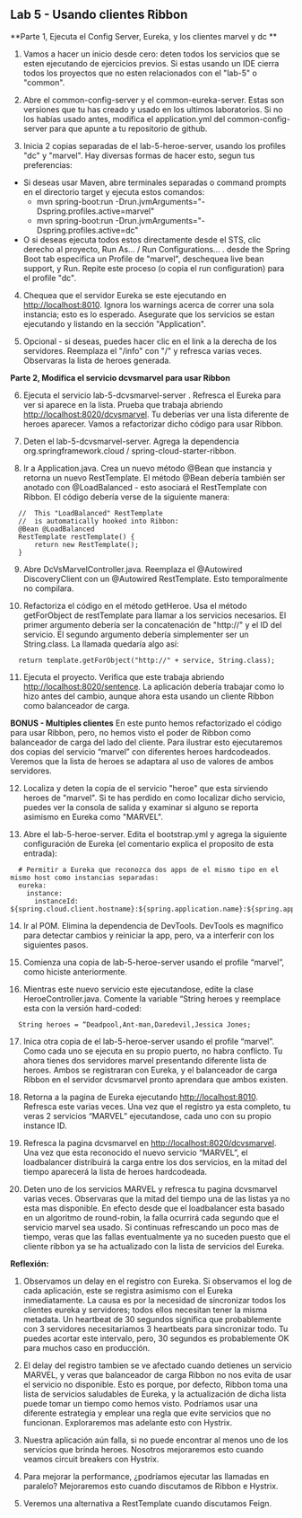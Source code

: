 ## Lab 5 - Usando clientes Ribbon 

**Parte 1, Ejecuta el Config Server, Eureka, y los clientes marvel y dc **

1.  Vamos a hacer un inicio desde cero: deten todos los servicios que se esten ejecutando de ejercicios previos.  Si estas usando un IDE cierra todos los proyectos que no esten relacionados con el  "lab-5" o "common".

2.  Abre el common-config-server y el common-eureka-server. Estas son versiones que tu has creado y usado en los ultimos laboratorios. Si no los habías usado antes, modifica el application.yml del common-config-server para que apunte a tu repositorio de github.

3.  Inicia 2  copias separadas de el lab-5-heroe-server, usando los profiles "dc" y "marvel".  Hay diversas formas de hacer esto, segun tus preferencias:
  - Si deseas usar Maven, abre terminales separadas o command prompts en el directorio  target y ejecuta estos comandos:
    - mvn spring-boot:run -Drun.jvmArguments="-Dspring.profiles.active=marvel"
    - mvn spring-boot:run -Drun.jvmArguments="-Dspring.profiles.active=dc"
  - O si deseas ejecuta todos estos directamente desde el STS, clic derecho al proyecto, Run As... / Run Configurations... .  desde the Spring Boot tab especifica un Profile de "marvel", deschequea live bean support, y Run.  Repite este proceso (o copia el run configuration) para el profile "dc".
		
4.  Chequea que el servidor Eureka se este ejecutando en [http://localhost:8010](http://localhost:8010).   Ignora los warnings acerca de correr una sola instancia; esto es lo esperado. Asegurate que los servicios se estan ejecutando y listando en la sección "Application".

5.  Opcional - si deseas, puedes hacer clic en el link a la derecha de los servidores. Reemplaza el  "/info" con "/" y refresca varias veces.  Observaras la lista de heroes generada.

  **Parte 2, Modifica el servicio dcvsmarvel para usar Ribbon**	

6.  Ejecuta el servicio lab-5-dcvsmarvel-server .  Refresca el  Eureka para ver si aparece en la lista.  Prueba que trabaja abriendo  [http://localhost:8020/dcvsmarvel](http://localhost:8020/dcvsmarvel). Tu deberías ver una lista diferente de heroes aparecer.  Vamos a refactorizar dicho código para usar Ribbon.

7.  Deten el lab-5-dcvsmarvel-server. Agrega la dependencia org.springframework.cloud / spring-cloud-starter-ribbon.

8.  Ir a Application.java.  Crea un nuevo método @Bean que instancia y retorna un nuevo RestTemplate.  El método @Bean debería también ser anotado con @LoadBalanced - esto asociará el RestTemplate con Ribbon.  El código debería verse de la siguiente manera:

  ```
    //  This "LoadBalanced" RestTemplate 
    //  is automatically hooked into Ribbon:
    @Bean @LoadBalanced
    RestTemplate restTemplate() {
        return new RestTemplate();
    }  
  ```

9.  Abre DcVsMarvelController.java.  Reemplaza el @Autowired DiscoveryClient con un @Autowired RestTemplate.  Esto temporalmente no compilara.

10.  Refactoriza el código en el método getHeroe. Usa el método getForObject de restTemplate para llamar a los servicios necesarios.  El primer argumento debería ser la concatenación de "http://" y el ID del servicio.  El segundo argumento debería simplementer ser un String.class.  La llamada quedaría algo así:

  ```
    return template.getForObject("http://" + service, String.class);
  ```

11.  Ejecuta el proyecto.  Verifica que este trabaja abriendo [http://localhost:8020/sentence](http://localhost:8020/sentence).  La aplicación debería trabajar como lo hizo antes del cambio, aunque ahora esta usando un cliente Ribbon como balanceador de carga.

  **BONUS - Multiples clientes**  En este punto hemos refactorizado el código para usar Ribbon, pero, no hemos visto el poder de Ribbon como balanceador de carga del lado del cliente.  Para ilustrar esto ejecutaremos dos copias del servicio “marvel” con diferentes heroes hardcodeados. Veremos que la lista de heroes se adaptara al uso de valores de ambos servidores.

12. Localiza y deten la copia de el servicio "heroe" que esta sirviendo heroes de "marvel".  Si te has perdido en como localizar dicho servicio, puedes ver la consola de salida y examinar si alguno se reporta asimismo en Eureka como "MARVEL".

13. Abre el lab-5-heroe-server.  Edita el bootstrap.yml y agrega la siguiente configuración de Eureka (el comentario explica el proposito de esta entrada):
  ```
    # Permitir a Eureka que reconozca dos apps de el mismo tipo en el mismo host como instancias separadas:
    eureka:
      instance:
        instanceId: ${spring.cloud.client.hostname}:${spring.application.name}:${spring.application.instance_id:${random.value}}
  ```
14. Ir al POM.  Elimina la dependencia de DevTools.  DevTools es magnifico para detectar cambios y reiniciar la app, pero, va a interferir con los siguientes pasos.

15. Comienza una  copia de lab-5-heroe-server usando el profile “marvel”, como hiciste anteriormente.

16. Mientras este nuevo servicio este  ejecutandose, edite la clase HeroeController.java.  Comente la variable “String heroes y reemplace esta con la versión hard-coded:
  ```
    String heroes = “Deadpool,Ant-man,Daredevil,Jessica Jones;
  ```
17. Inica otra copia de el  lab-5-heroe-server usando el profile “marvel”.  Como cada uno se ejecuta en su propio puerto, no habra conflicto.  Tu ahora tienes dos servidores marvel presentando diferente lista de heroes.  Ambos se registraran con Eureka, y el balanceador de carga Ribbon en el servidor dcvsmarvel pronto aprendara que ambos existen.

18. Retorna a la pagina de Eureka ejecutando [http://localhost:8010](http://localhost:8010).  Refresca este varias veces.  Una vez que el registro ya esta completo, tu veras 2 servicios  “MARVEL” ejecutandose, cada uno con su propio instance ID.

19. Refresca la pagina dcvsmarvel en [http://localhost:8020/dcvsmarvel](http://localhost:8020/dcvsmarvel).  Una vez que esta reconocido el nuevo servicio “MARVEL”, el loadbalancer distribuirá la carga entre los dos servicios, en la mitad del tiempo aparecerá la lista de heroes hardcodeada.

20. Deten uno de los servicios MARVEL y refresca tu pagina dcvsmarvel varias veces.  Observaras que la mitad del tiempo una de las listas ya no esta mas disponible.  En efecto desde que el loadbalancer esta basado en un algoritmo de round-robin, la falla ocurrirá cada segundo que el servicio marvel sea usado.  Si continuas refrescando un poco mas de tiempo, veras que las fallas eventualmente ya no suceden puesto que el cliente ribbon ya se ha actualizado con la lista de servicios del Eureka.

**Reflexión:**

1. Observamos un delay en el registro con Eureka.  Si observamos el log de cada aplicación, este se registra asimismo con el Eureka inmediatamente.  La causa es por la necesidad de sincronizar todos los clientes eureka y servidores; todos ellos necesitan tener la misma metadata.  Un heartbeat de 30 segundos significa que probablemente con 3 servidores necesitaríamos 3 heartbeats para sincronizar todo.  Tu puedes acortar este intervalo, pero, 30 segundos es probablemente OK para muchos caso en producción.

2. El delay del registro tambien se ve afectado cuando detienes un servicio MARVEL, y veras que balanceador de carga Ribbon no nos evita de usar el servicio no disponible. Esto es porque, por defecto, Ribbon toma una lista de servicios saludables de Eureka, y la actualización de dicha lista puede tomar un tiempo como hemos visto. Podríamos usar una diferente estrategia y emplear una regla que evite servicios que no funcionan. Exploraremos mas adelante esto con Hystrix.

3. Nuestra aplicación aún falla, si no puede encontrar al menos uno de los servicios que brinda heroes.  Nosotros mejoraremos esto cuando veamos circuit breakers con Hystrix.

4. Para mejorar la performance, ¿podríamos ejecutar las llamadas en paralelo?  Mejoraremos esto cuando discutamos de Ribbon e Hystrix.

5. Veremos una alternativa a RestTemplate cuando discutamos Feign.
